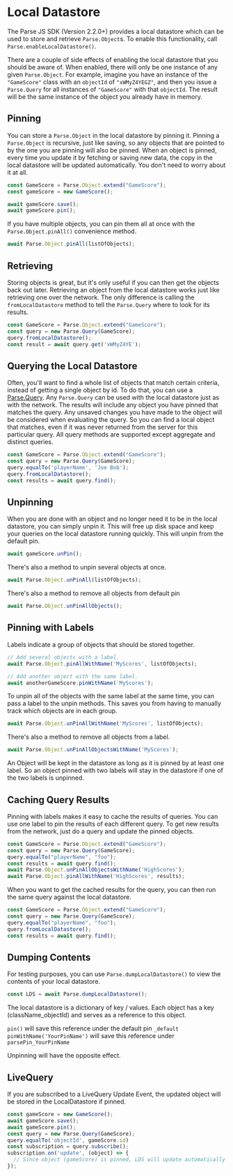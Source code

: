 # Local Datastore

The Parse JS SDK (Version 2.2.0+) provides a local datastore which can be used to store and retrieve `Parse.Object`s. To enable this functionality, call `Parse.enableLocalDatastore()`.

There are a couple of side effects of enabling the local datastore that you should be aware of. When enabled, there will only be one instance of any given `Parse.Object`. For example, imagine you have an instance of the `"GameScore"` class with an `objectId` of `"xWMyZ4YEGZ"`, and then you issue a `Parse.Query` for all instances of `"GameScore"` with that `objectId`. The result will be the same instance of the object you already have in memory.

## Pinning

You can store a `Parse.Object` in the local datastore by pinning it. Pinning a `Parse.Object` is recursive, just like saving, so any objects that are pointed to by the one you are pinning will also be pinned. When an object is pinned, every time you update it by fetching or saving new data, the copy in the local datastore will be updated automatically. You don't need to worry about it at all.

```javascript
const GameScore = Parse.Object.extend("GameScore");
const gameScore = new GameScore();

await gameScore.save();
await gameScore.pin();
```

If you have multiple objects, you can pin them all at once with the `Parse.Object.pinAll()` convenience method.

```javascript
await Parse.Object.pinAll(listOfObjects);
```

## Retrieving

Storing objects is great, but it's only useful if you can then get the objects back out later. Retrieving an object from the local datastore works just like retrieving one over the network. The only difference is calling the `fromLocalDatastore` method to tell the `Parse.Query` where to look for its results.

```javascript
const GameScore = Parse.Object.extend("GameScore");
const query = new Parse.Query(GameScore);
query.fromLocalDatastore();
const result = await query.get('xWMyZ4YE');
```

## Querying the Local Datastore

Often, you'll want to find a whole list of objects that match certain criteria, instead of getting a single object by id. To do that, you can use a [Parse.Query](#queries). Any `Parse.Query` can be used with the local datastore just as with the network. The results will include any object you have pinned that matches the query. Any unsaved changes you have made to the object will be considered when evaluating the query. So you can find a local object that matches, even if it was never returned from the server for this particular query. All query methods are supported except aggregate and distinct queries.

```javascript
const GameScore = Parse.Object.extend("GameScore");
const query = new Parse.Query(GameScore);
query.equalTo('playerName', 'Joe Bob');
query.fromLocalDatastore();
const results = await query.find();
```

## Unpinning

When you are done with an object and no longer need it to be in the local datastore, you can simply unpin it. This will free up disk space and keep your queries on the local datastore running quickly. This will unpin from the default pin.

```javascript
await gameScore.unPin();
```

There's also a method to unpin several objects at once.

```javascript
await Parse.Object.unPinAll(listOfObjects);
```

There's also a method to remove all objects from default pin

```javascript
await Parse.Object.unPinAllObjects();
```

## Pinning with Labels

Labels indicate a group of objects that should be stored together.

```javascript
// Add several objects with a label.
await Parse.Object.pinAllWithName('MyScores', listOfObjects);

// Add another object with the same label.
await anotherGameScore.pinWithName('MyScores');
```

To unpin all of the objects with the same label at the same time, you can pass a label to the unpin methods. This saves you from having to manually track which objects are in each group.

```javascript
await Parse.Object.unPinAllWithName('MyScores', listOfObjects);
```

There's also a method to remove all objects from a label.

```javascript
await Parse.Object.unPinAllObjectsWithName('MyScores');
```

An Object will be kept in the datastore as long as it is pinned by at least one label. So an object pinned with two labels will stay in the datastore if one of the two labels is unpinned.

## Caching Query Results

Pinning with labels makes it easy to cache the results of queries. You can use one label to pin the results of each different query. To get new results from the network, just do a query and update the pinned objects.

```javascript
const GameScore = Parse.Object.extend("GameScore");
const query = new Parse.Query(GameScore);
query.equalTo("playerName", "foo");
const results = await query.find();
await Parse.Object.unPinAllObjectsWithName('HighScores');
await Parse.Object.pinAllWithName('HighScores', results);
```

When you want to get the cached results for the query, you can then run the same query against the local datastore.

```javascript
const GameScore = Parse.Object.extend("GameScore");
const query = new Parse.Query(GameScore);
query.equalTo("playerName", "foo");
query.fromLocalDatastore();
const results = await query.find();
```

## Dumping Contents

For testing purposes, you can use `Parse.dumpLocalDatastore()` to view the contents of your local datastore.

```javascript
const LDS = await Parse.dumpLocalDatastore();
```

The local datastore is a dictionary of key / values. Each object has a key (className_objectId) and serves as a reference to this object.

`pin()` will save this reference under the default pin `_default`
`pinWithName('YourPinName')` will save this reference under `parsePin_YourPinName`

Unpinning will have the opposite effect.

## LiveQuery

If you are subscribed to a LiveQuery Update Event, the updated object will be stored in the LocalDatastore if pinned.

```javascript
const gameScore = new GameScore();
await gameScore.save();
await gameScore.pin();
const query = new Parse.Query(GameScore);
query.equalTo('objectId', gameScore.id)
const subscription = query.subscribe();
subscription.on('update', (object) => {
  // Since object (gameScore) is pinned, LDS will update automatically
});
```
